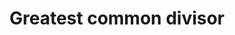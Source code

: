---
layout: posts_by_category
categories: greatest-common-divisor
title: Greatest common divisor
permalink: /category/greatest-common-divisor
---